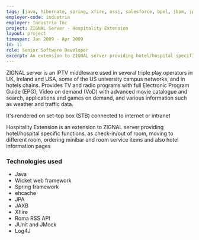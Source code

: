 ```yaml
---
tags: [java, hibernate, spring, xfire, ossj, salesforce, bpel, jbpm, jpdl, jmx, jboss, junit, jmock, log4j]
employer-code: industria
employer: Industria Inc
project: ZIGNAL Server - Hospitality Extension
layout: project
timespan: Jan 2009 - Apr 2009
id: 11
role: Senior Software Developer
excerpt: An extension to ZIGNAL server providing hotel/hospital specific functions, as check­-in/out of room, moving to different room, ordering mini­bar and room service items and also hotel information pages
---
```

ZIGNAL server is an IPTV middleware used in several triple play operators in UK, Ireland and USA, some of the US university campus networks, and in hotels chains. Provides TV and radio programs with full Electronic Program Guide (EPG), Video on demand (VoD) with advanced movie catalogue and search, applications and games on demand, and various information ­such as weather and traffic data.

It's rendered on set-­top box (STB) connected to internet or intranet

Hospitality Extension is an extension to ZIGNAL server providing hotel/hospital specific functions, as
check­-in/out of room, moving to different room, ordering mini­bar and room service items and also hotel information pages

### Technologies used
* Java
* Wicket web framework
* Spring framework
* ehcache
* JPA
* JAXB
* XFire
* Roma RSS API
* JUnit and JMock
* Log4J
